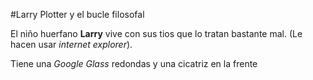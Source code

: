 #Larry Plotter y el bucle filosofal

El niño huerfano **Larry** vive con sus tios que lo tratan bastante mal. (Le hacen usar *internet explorer*).

Tiene una *Google Glass* redondas y una cicatriz en la frente
